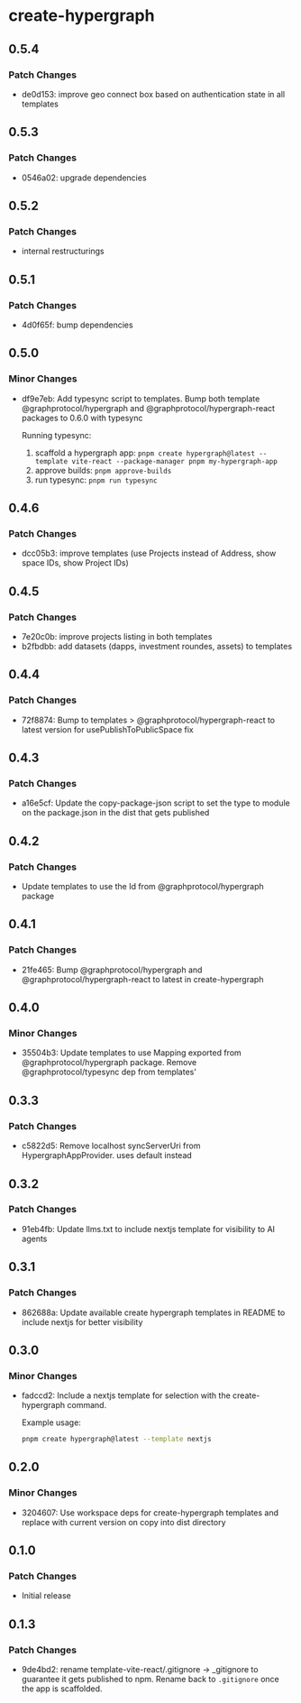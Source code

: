 # create-hypergraph

## 0.5.4
### Patch Changes

- de0d153: improve geo connect box based on authentication state in all templates

## 0.5.3
### Patch Changes

- 0546a02: upgrade dependencies

## 0.5.2
### Patch Changes

- internal restructurings

## 0.5.1
### Patch Changes

- 4d0f65f: bump dependencies

## 0.5.0
### Minor Changes

- df9e7eb: Add typesync script to templates. Bump both template @graphprotocol/hypergraph and @graphprotocol/hypergraph-react packages to 0.6.0 with typesync
  
  Running typesync:
  
  1. scaffold a hypergraph app: `pnpm create hypergraph@latest --template vite-react --package-manager pnpm my-hypergraph-app`
  2. approve builds: `pnpm approve-builds`
  3. run typesync: `pnpm run typesync`

## 0.4.6
### Patch Changes

- dcc05b3: improve templates (use Projects instead of Address, show space IDs, show Project IDs)

## 0.4.5
### Patch Changes

- 7e20c0b: improve projects listing in both templates
- b2fbdbb: add datasets (dapps, investment roundes, assets) to templates

## 0.4.4
### Patch Changes

- 72f8874: Bump to templates > @graphprotocol/hypergraph-react to latest version for usePublishToPublicSpace fix

## 0.4.3
### Patch Changes

- a16e5cf: Update the copy-package-json script to set the type to module on the package.json in the dist that gets published

## 0.4.2
### Patch Changes

- Update templates to use the Id from @graphprotocol/hypergraph package

## 0.4.1
### Patch Changes

- 21fe465: Bump @graphprotocol/hypergraph and @graphprotocol/hypergraph-react to latest in create-hypergraph

## 0.4.0
### Minor Changes

- 35504b3: Update templates to use Mapping exported from @graphprotocol/hypergraph package. Remove @graphprotocol/typesync dep from templates'

## 0.3.3
### Patch Changes

- c5822d5: Remove localhost syncServerUri from HypergraphAppProvider. uses default instead

## 0.3.2
### Patch Changes

- 91eb4fb: Update llms.txt to include nextjs template for visibility to AI agents

## 0.3.1
### Patch Changes

- 862688a: Update available create hypergraph templates in README to include nextjs for better visibility

## 0.3.0
### Minor Changes

- fadccd2: Include a nextjs template for selection with the create-hypergraph command.
  
  Example usage:
  
  ```bash
  pnpm create hypergraph@latest --template nextjs
  ```

## 0.2.0
### Minor Changes

- 3204607: Use workspace deps for create-hypergraph templates and replace with current version on copy into dist directory

## 0.1.0
### Patch Changes

- Initial release

## 0.1.3
### Patch Changes

- 9de4bd2: rename template-vite-react/.gitignore -> _gitignore to guarantee it gets published to npm. Rename back to `.gitignore` once the app is scaffolded.